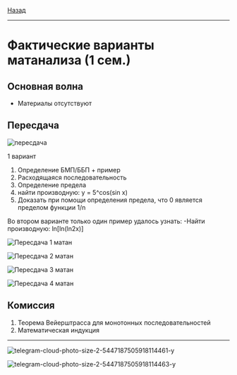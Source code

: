 [Назад](../mathan.md)
***
# Фактические варианты матанализа (1 сем.)

## Основная волна
+ Материалы отсутствуют

## Пересдача

![пересдача](https://github.com/user-attachments/assets/3170578f-59ca-4778-a86e-85f724c8dd5e)

1 вариант
1) Определение БМП/ББП + пример
2) Расходящаяся последовательность
3) Определение предела
4) найти производную: y = 5^cos(sin x)
5) Доказать при помощи определения предела, что 0 является пределом функции 1/n

Во втором варианте только один пример удалось узнать:
-Найти производную: ln[ln(ln2x)]

![Пересдача 1 матан](https://github.com/user-attachments/assets/663d2be1-e4ac-4a4c-98c5-0911aa9771c1)

![Пересдача 2 матан](https://github.com/user-attachments/assets/2878409e-cc2e-4e8f-9d19-56d5e3b06e15)

![Пересдача 3 матан](https://github.com/user-attachments/assets/3191c454-d87e-405c-a142-77b5a5305301)

![Пересдача 4 матан](https://github.com/user-attachments/assets/e9fe1ef0-3c5a-48cd-af6f-69960ca3f1b6)

## Комиссия
1. Теорема Вейерштрасса для монотонных последовательностей
2. Математическая индукция
***
![telegram-cloud-photo-size-2-5447187505918114461-y](https://github.com/user-attachments/assets/49737413-e5be-4d2b-a857-c569ba807ca0)

![telegram-cloud-photo-size-2-5447187505918114463-y](https://github.com/user-attachments/assets/c005af33-6d70-4135-ac9d-40a4782c792e)


